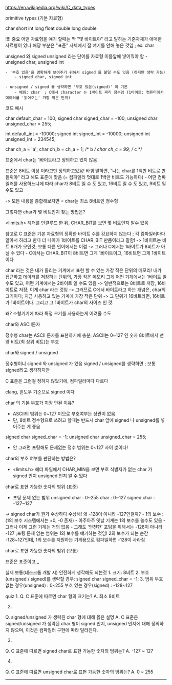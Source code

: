 https://en.wikipedia.org/wiki/C_data_types

primitive types (기본 자료형)

char 
short 
int 
long
float 
double 
long 
double

!!!! 중요
어떤 자료형을 얘기 할때는 
딱 "몇 바이트야" 라고 말하는 기준자체가 애매한 자료형이 있다
해당 부분은 "표준" 자체에서 잘 얘기를 안해 놓은 것임 ; ex: char



unsigned 와 signed
unsigned 라는 단어를 자료형 이름앞에 넣어줘야 함
    - unsigned char, unsigned int 

    - '부호 있음'을 명확하게 보여주기 위해서 signed 를 붙일 수도 잇음 (하지만 생략 가능)
        - signed char, signed int

    - unsigned / signed 를 생략하면 '부호 있음(signed)' 이 기본
        - 예외: char  ; C에서 character 는 1바이트 짜리 정수임 (1바이트: 컴퓨터에서 데이터를 '읽어오는' 가장 작은 단위)


코드 예시 

char default_char = 100;
signed char signed_char = -100;
unsigned char unsigned_char = 255;

int default_int = -10000;
signed int signed_int = -10000;
unsigned int unsigned_int = 234545;



char ch_a = 'a';
char ch_b = ch_a + 1; /* b */
char ch_c = 99;       /* c */

표준에서 char는 1바이트라고 정의하고 있지 않음

표준은 8비트 이상 이라고만 정의하고있음! 
바꿔 말하면, "나는 char를 1백만 비트로 만들꺼야" 라고 해도 표준에 맞음 
(= 컴파일러 멋대로 1백만 비트도 가능하다)
    - 어떤 컴파일러를 사용하느냐에 따라 char가 8비트 일 수 도 있고, 16비트 일 수 도 있고, 9비트 일수도 있고

-> 모든 내용을 종합해보자면 = char는 최소 8비트인 정수형
 


 그렇다면 char가 몇 비트인지 찾는 방법은? 

 <limits.h> 헤더를 인클루드 한 뒤,
 CHAR_BIT를 보면 몇 비트인지 알수 있음

 참고로 C 표준은 기본 자료형의 정확한 바이트 수를 강요하지 않는다 ; 각 컴파일러마다 알아서 하라고 한다
 더 나아가 1바이트를 CHAR_BIT 만큼이라고 말함! 
    -> 1바이트는 비트 8개가 모인것; 보통 다른 언어에서는 이럼
    -> 그러나 C에서는 1바이트가 8비트가 아닐 수 있다
        - C에서는 CHAR_BIT이 8비트면 그게 1바이트이고, 16비트면 그게 1바이트 이다

char 라는 것은 내가 돌리는 기계에서 표현 할 수 있는 가장 작은 단위의 메모리!
내가 접근하고 데이터를 저장하는 단위의, 가장 작은 메모리
그게 어떤 기계에서는 1바이트 일 수도 있고, 어떤 기계에서는 2바이트 일 수도 있음
    -> 일반적으로는 8비트로 저장, 16바이트로 저장; 이게 char 라는 것임 
    -> 그러므로 C에서 바이트라고 하는 개념은, char의 크기이다; 지금 사용하고 있는 기계에 가장 작은 단위
    -> 그 단위가 16비트라면, 16비트가 1바이트이다. 그리고 그 1바이트가 char의 사이즈 인 것.

왜? 소형기기에 따라 특정 크기를 사용하는게 어려울 수도



char와 ASCII문자

정수형
char는 ASCII 문자를 표현하기에 충분; ASCII는 0~127 인 숫자
8비트에서 맨 앞 비트(최 상위 비트)는 부호



char와 signed / unsigned

정수형이니 signed 와 unsigned 가 있음
signed / unsigned를 생략하면 ; 보통 signed라고 생각하지만

C 표준은 그런걸 정하지 않았기에, 컴파일러마다 다르다

clang, 윈도우 기준으로 signed 이다




char 의 기본 부호가 지정 안된 이유?

- ASCII의 범위는 0~127 이므로 부호여부는 상관이 없음
- 단, 8비트 정수형으로 쓰려고 할때는
반드시 char 앞에 signed 나 unsigned를 넣어주는 게 좋음

signed char signed_char = -1;
unsigned char unsigned_char = 255;

- 안 그러면 포팅해도 문제없는 정수 범위는 0~127 사이 뿐이다!




char의 부호 여부를 판단하는 방법은?

- <limits.h> 헤더 파일에서 CHAR_MIN을 보면 부호 식별자가 없는 char 가 signed 인지 unsigned 인지 알 수 있다




char로 표현 가능한 숫자의 범위 (표준)

- 포팅 문제 없는 범위
unsigned char : 0~255
char          : 0~127
signed char   : -127~127

-> signed char가 뭔가 수상하다 수상해!
왜 -128이 아니라 -127인걸까?
    - 1의 보수 : (1의 보수 시스템에서는 +0, -0 존재)
        - 아주아주 옛날 기계는 1의 보수를 쓸수도 있음
        - 그러나 이제 그런 기계는 거의 없음
        - 그래도 '안전한' 포팅을 위해서는 -128이 아니라 -127
    ;포팅 문제 없는 범위는 1의 보수를 얘기하는 것임!
    2의 보수가 되는 순간 -128~127인데, 1의 보수를 지원하는 기계용으로 컴파일하면 -128이 사라짐




char로 표현 가능한 숫자의 범위 (보통)

표준은 표준이고,,,

실제 보통(데스크톱 개발 시) 안전하게 생각해도 되는것
    1. 크기: 8비트
    2. 부호(unsigned / signed)를 생략할 경우: signed 
        char signed_char = -1;
    3. 범위
        부호 없는 경우(unsigned) : 0~255
        부호 있는 경우(signed) : -128~127




quiz
1. 
Q. C 표준에 따르면 char 형의 크기는?
A. 최소 8비트

2. 
Q. signed/unsigned 가 생략된 char 형에 대해 옳은 설명
A. C 표준은 signed/unsigned 가 생략된 char 형이 signed 인지, unsigned 인지에 대해 정의하지 않으며, 이것은 컴파일러 구현에 따라 달라진다.

3.
Q. C 표준에 따르면 signed char로 표현 가능한 숫자의 범위는?
A. -127 ~ 127

4. 
Q. C 표준에 따르면 unsigned char로 표현 가능한 숫자의 범위는?
A. 0 ~ 255


------------------------------------------------------------------------------